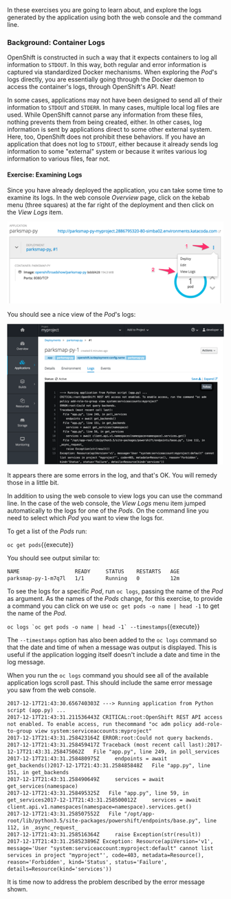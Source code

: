 In these exercises you are going to learn about, and explore the logs generated by the application using both the web console and the command line.

### Background: Container Logs

OpenShift is constructed in such a way that it expects containers to log all
information to `STDOUT`. In this way, both regular and error information is
captured via standardized Docker mechanisms. When exploring the *Pod*'s logs
directly, you are essentially going through the Docker daemon to access the
container's logs, through OpenShift's API. Neat!

In some cases, applications may not have been designed to send all of their
information to `STDOUT` and `STDERR`. In many cases, multiple local log files
are used. While OpenShift cannot parse any information from these files, nothing
prevents them from being created, either. In other cases, log information is
sent by applications direct to some other external system. Here, too, OpenShift does not prohibit these
behaviors. If you have an application that does not log to `STDOUT`, either because it
already sends log information to some "external" system or because it writes
various log information to various files, fear not.

#### Exercise: Examining Logs

Since you have already deployed the application, you can take some time to examine its
logs. In the web console _Overview_ page, click on the kebab menu (three squares) at the
far right of the deployment and then click on the _View Logs_ item.

![View Logs Menu Item](../../assets/workshops/workshop-1/05-view-logs-menu-item.png)

You should see a nice view of the *Pod*'s logs:

![View Application Error Logs](../../assets/workshops/workshop-1/05-application-error-logs.png)

It appears there are some errors in the log, and that's OK. You will remedy those
in a little bit.

In addition to using the web console to view logs you can use the command line. In the case of the web console, the _View Logs_ menu item jumped automatically to the logs for one of the _Pods_. On the command line you need to select which _Pod_ you want to view the logs for.

To get a list of the _Pods_ run:

``oc get pods``{{execute}}

You should see output similar to:

```
NAME                  READY     STATUS    RESTARTS   AGE
parksmap-py-1-m7q7l   1/1       Running   0          12m
```

To see the logs for a specific _Pod_, run ``oc logs``, passing the name of the _Pod_ as argument. As the names of the _Pods_ change, for this exercise, to provide a command you can click on we use ``oc get pods -o name | head -1`` to get the name of the _Pod_.

``oc logs `oc get pods -o name | head -1` --timestamps``{{execute}}

The ``--timestamps`` option has also been added to the ``oc logs`` command so that the date and time of when a message was output is displayed. This is useful if the application logging itself doesn't include a date and time in the log message.

When you run the ``oc logs`` command you should see all of the available application logs scroll past. This should include the same error message you saw from the web console.

```
2017-12-17T21:43:30.656740303Z ---> Running application from Python script (app.py) ...
2017-12-17T21:43:31.211536443Z CRITICAL:root:OpenShift REST API access not enabled. To enable access, run thecommand "oc adm policy add-role-to-group view system:serviceaccounts:myproject"
2017-12-17T21:43:31.258423164Z ERROR:root:Could not query backends.
2017-12-17T21:43:31.258459417Z Traceback (most recent call last):2017-12-17T21:43:31.258475062Z   File "app.py", line 249, in poll_services
2017-12-17T21:43:31.258480975Z     endpoints = await get_backends()2017-12-17T21:43:31.258485848Z   File "app.py", line 151, in get_backends
2017-12-17T21:43:31.258490649Z     services = await get_services(namespace)
2017-12-17T21:43:31.258495325Z   File "app.py", line 59, in get_services2017-12-17T21:43:31.258500012Z     services = await client.api.v1.namespaces(namespace=namespace).services.get()
2017-12-17T21:43:31.258507552Z   File "/opt/app-root/lib/python3.5/site-packages/powershift/endpoints/base.py", line 112, in _async_request_
2017-12-17T21:43:31.258516364Z     raise Exception(str(result))
2017-12-17T21:43:31.258523896Z Exception: Resource(apiVersion='v1', message='User "system:serviceaccount:myproject:default" cannot list services in project "myproject"', code=403, metadata=Resource(), reason='Forbidden', kind='Status', status='Failure', details=Resource(kind='services'))
```

It is time now to address the problem described by the error message shown.
